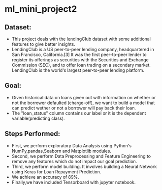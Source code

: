 # ml_mini_project2
## Dataset:
* This project deals with the lendingClub dataset with some additional features to give better insights.
* LendingClub is a US peer-to-peer lending company, headquartered in San Francisco, California.[3] It was the first peer-to-peer lender to register its offerings as securities with the Securities and Exchange Commission (SEC), and to offer loan trading on a secondary market. LendingClub is the world's largest peer-to-peer lending platform.
## Goal:
* Given historical data on loans given out with information on whether or not the borrower defaulted (charge-off), we want to build a model that can predict wether or not a borrower will pay back their loan.
* The "loan_status" column contains our label or it is the dependent variable(predicting class).

## Steps Performed:
* First, we perform exploratory Data Analysis using Python's NumPy,pandas,Seaborn and Matplotlib modules.
* Second, we perform Data Preprocessing and Feature Engineering to remove any features which do not impact our goal prediction. 
* Third, we perform model building. It involves building a Neural Network using Keras for Loan Repayment Prediction.
* We achieve an accuracy of 89%.
* Finally,we have included Tensorboard with jupyter notebook.


